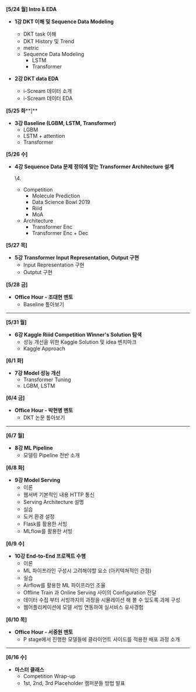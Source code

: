**[5/24 월] Intro & EDA**

- **1강 DKT 이해 및 Sequence Data Modeling**
	- DKT task 이해
	- DKT History 및 Trend
	- metric
	- Sequence Data Modeling
		- LSTM
		- Transformer

- **2강 DKT data EDA**
	- i-Scream 데이터 소개
	- i-Scream 데이터 EDA

**[5/25 화****]** 

- **3강 Baseline (LGBM, LSTM, Transformer)**
	- LGBM
	- LSTM + attention
	-  Transformer

**[5/26 수]** 

- **4강 Sequence Data 문제 정의에 맞는 Transformer Architecture 설계**

	\4. 

	- Competition
		- Molecule Prediction
		- Data Science Bowl 2019
		- Riiid
		- MoA
	- Architecture
		- Transformer Enc
		- Transformer Enc + Dec

**[5/27 목]** 

- **5강 Transformer Input Representation, Output 구현**
	- Input Representation 구현
	- Outptut 구현 

**[5/28 금]**

- **Office Hour - 조대현 멘토**
	- Baseline 톺아보기

------

**[5/31 월]** 

- **6강 Kaggle Riiid Competition Winner's Solution 탐색**
	- 성능 개선을 위한 Kaggle Solution 및 idea 벤치마크
	- Kaggle Approach

**[6/1 화]**

- **7강 Model 성능 개선**
	- Transformer Tuning
	- LGBM, LSTM

**[6/4 금]**

- **Office Hour - 박현병 멘토**
	- DKT 논문 톺아보기

------

**[6/7 월]** 

- **8강 ML Pipeline**
	- 모델링 Pipeline 전반 소개

**[6/8 화]**

- **9강 Model Serving** 
	- 이론
	- 웹서버 기본적인 내용 HTTP 통신
	- Serving Architecture 설명
	- 실습
	- 도커 환경 설정
	- Flask를 활용한 서빙
	- MLflow를 활용한 서빙

**[6/9 수]** 

- **10강 End-to-End 프로젝트 수행**
	- 이론
	- ML 파이프라인 구성시 고려해야할 요소 (아키텍쳐적인 관점)
	- 실습
	- Airflow를 활용한 ML 파이프라인 조율
	- Offline Train 과 Online Serving 사이의 Configuration 전달
	- 데이터 수집 부터 서빙까지의 과정을 시뮬레이션 해 볼 수 있도록 과제 구성
	- 웹어플리케이션에 모델 서빙 연동하여 실서비스 유사경험

**[6/10 목]**

- **Office Hour - 서중원 멘토**
	- P stage에서 진행한 모델들에 클라이언트 사이드를 적용한 배포 과정 소개

------

**[6/16 수]** 

- **마스터 클래스**
	- Competition Wrap-up
	- 1st, 2nd, 3rd Placeholder 캠퍼분들 방법 발표